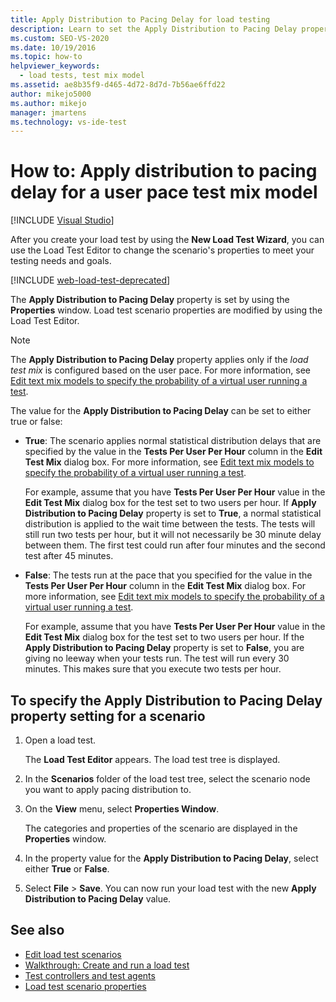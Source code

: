 ```yaml
---
title: Apply Distribution to Pacing Delay for load testing
description: Learn to set the Apply Distribution to Pacing Delay property for a load test using the Properties window.
ms.custom: SEO-VS-2020
ms.date: 10/19/2016
ms.topic: how-to
helpviewer_keywords: 
  - load tests, test mix model
ms.assetid: ae8b35f9-d465-4d72-8d7d-7b56ae6ffd22
author: mikejo5000
ms.author: mikejo
manager: jmartens
ms.technology: vs-ide-test
---
```

# How to: Apply distribution to pacing delay for a user pace test mix model

 [!INCLUDE [Visual Studio](~/includes/applies-to-version/vs-not-mac.md)]

After you create your load test by using the **New Load Test Wizard**, you can use the Load Test Editor to change the scenario's properties to meet your testing needs and goals.

[!INCLUDE [web-load-test-deprecated](includes/web-load-test-deprecated.md)]

The **Apply Distribution to Pacing Delay** property is set by using the **Properties** window. Load test scenario properties are modified by using the Load Test Editor.

> [!NOTE]
> The **Apply Distribution to Pacing Delay** property applies only if the *load test mix* is configured based on the user pace. For more information, see [Edit text mix models to specify the probability of a virtual user running a test](../test/edit-test-mix-models-to-specify-the-probability-of-a-virtual-user-running-a-test.md).

The value for the **Apply Distribution to Pacing Delay** can be set to either true or false:

- **True**: The scenario applies normal statistical distribution delays that are specified by the value in the **Tests Per User Per Hour** column in the **Edit Test Mix** dialog box. For more information, see [Edit text mix models to specify the probability of a virtual user running a test](../test/edit-test-mix-models-to-specify-the-probability-of-a-virtual-user-running-a-test.md).

     For example, assume that you have **Tests Per User Per Hour** value in the **Edit Test Mix** dialog box for the test set to two users per hour. If **Apply Distribution to Pacing Delay** property is set to **True**, a normal statistical distribution is applied to the wait time between the tests. The tests will still run two tests per hour, but it will not necessarily be 30 minute delay between them. The first test could run after four minutes and the second test after 45 minutes.

- **False**: The tests run at the pace that you specified for the value in the **Tests Per User Per Hour** column in the **Edit Test Mix** dialog box. For more information, see [Edit text mix models to specify the probability of a virtual user running a test](../test/edit-test-mix-models-to-specify-the-probability-of-a-virtual-user-running-a-test.md).

     For example, assume that you have **Tests Per User Per Hour** value in the **Edit Test Mix** dialog box for the test set to two users per hour. If the **Apply Distribution to Pacing Delay** property is set to **False**, you are giving no leeway when your tests run. The test will run every 30 minutes. This makes sure that you execute two tests per hour.

## To specify the Apply Distribution to Pacing Delay property setting for a scenario

1. Open a load test.

   The **Load Test Editor** appears. The load test tree is displayed.

2. In the **Scenarios** folder of the load test tree, select the scenario node you want to apply pacing distribution to.

3. On the **View** menu, select **Properties Window**.

   The categories and properties of the scenario are displayed in the **Properties** window.

4. In the property value for the **Apply Distribution to Pacing Delay**, select either **True** or **False**.

5. Select **File** > **Save**. You can now run your load test with the new **Apply Distribution to Pacing Delay** value.

## See also

- [Edit load test scenarios](../test/edit-load-test-scenarios.md)
- [Walkthrough: Create and run a load test](../test/walkthrough-create-and-run-a-load-test.md)
- [Test controllers and test agents](configure-test-agents-and-controllers-for-load-tests.md)
- [Load test scenario properties](../test/load-test-scenario-properties.md)
